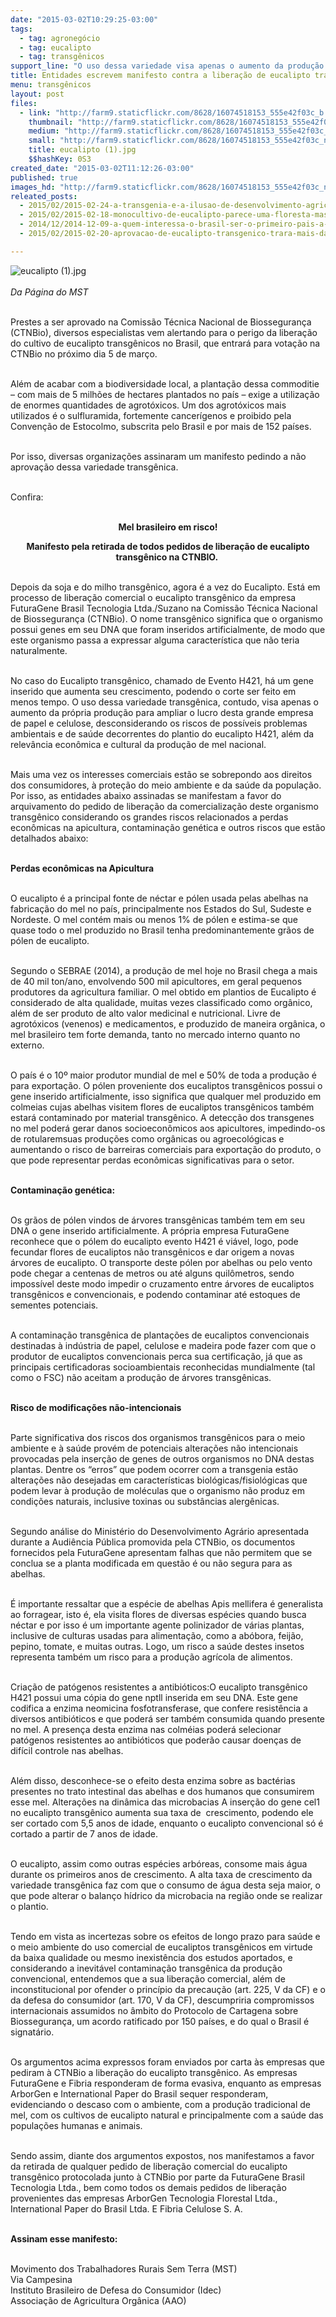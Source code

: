 ```yaml
---
date: "2015-03-02T10:29:25-03:00"
tags:
  - tag: agronegócio
  - tag: eucalipto
  - tag: transgênicos
support_line: "O uso dessa variedade visa apenas o aumento da produção para ampliar o lucro da empresa Suzano, desconsiderando os riscos de possíveis problemas ambientais e de saúde."
title: Entidades escrevem manifesto contra a liberação de eucalipto transgênico
menu: transgênicos
layout: post
files:
  - link: "http://farm9.staticflickr.com/8628/16074518153_555e42f03c_b.jpg"
    thumbnail: "http://farm9.staticflickr.com/8628/16074518153_555e42f03c_t.jpg"
    medium: "http://farm9.staticflickr.com/8628/16074518153_555e42f03c_z.jpg"
    small: "http://farm9.staticflickr.com/8628/16074518153_555e42f03c_n.jpg"
    title: eucalipto (1).jpg
    $$hashKey: 0S3
created_date: "2015-03-02T11:12:26-03:00"
published: true
images_hd: "http://farm9.staticflickr.com/8628/16074518153_555e42f03c_n.jpg"
releated_posts:
  - 2015/02/2015-02-24-a-transgenia-e-a-ilusao-de-desenvolvimento-agricola-da-america-do-sul.md
  - 2015/02/2015-02-18-monocultivo-de-eucalipto-parece-uma-floresta-mas-nao-e.md
  - 2014/12/2014-12-09-a-quem-interessa-o-brasil-ser-o-primeiro-pais-a-liberar-eucalipto-transgenico.md
  - 2015/02/2015-02-20-aprovacao-de-eucalipto-transgenico-trara-mais-danos-ambientais-afirma-especialista.md

---
```

<p><img alt="eucalipto (1).jpg" src="http://farm9.staticflickr.com/8628/16074518153_555e42f03c_b.jpg" /><br />
<br />
<em>Da P&aacute;gina do MST</em></p>

<p><br />
Prestes a ser aprovado na Comiss&atilde;o T&eacute;cnica Nacional de Biosseguran&ccedil;a (CTNBio), diversos especialistas vem alertando para o perigo da libera&ccedil;&atilde;o do cultivo de eucalipto transg&ecirc;nicos no Brasil, que entrar&aacute; para vota&ccedil;&atilde;o na CTNBio no pr&oacute;ximo dia 5 de mar&ccedil;o.</p>

<p><br />
Al&eacute;m de acabar com a biodiversidade local, a planta&ccedil;&atilde;o dessa commoditie &ndash; com mais de 5 milh&otilde;es de hectares plantados no pa&iacute;s &ndash; exige a utiliza&ccedil;&atilde;o de enormes quantidades de agrot&oacute;xicos. Um dos agrot&oacute;xicos mais utilizados &eacute; o sulfluramida, fortemente cancer&iacute;genos e proibido pela Conven&ccedil;&atilde;o de Estocolmo, subscrita pelo Brasil e por mais de 152 pa&iacute;ses.</p>

<p><br />
Por isso, diversas organiza&ccedil;&otilde;es assinaram um manifesto pedindo a n&atilde;o aprova&ccedil;&atilde;o dessa variedade transg&ecirc;nica.</p>

<p><br />
Confira:</p>

<p style="text-align: center;"><br />
<strong>Mel brasileiro em risco!</strong></p>

<p style="text-align: center;"><strong>Manifesto pela retirada de todos pedidos de libera&ccedil;&atilde;o de eucalipto transg&ecirc;nico na CTNBIO.&nbsp;</strong></p>

<p><br />
Depois da soja e do milho transg&ecirc;nico, agora &eacute; a vez do Eucalipto. Est&aacute; em processo de libera&ccedil;&atilde;o comercial o eucalipto transg&ecirc;nico da empresa FuturaGene Brasil Tecnologia Ltda./Suzano na Comiss&atilde;o T&eacute;cnica Nacional de Biosseguran&ccedil;a (CTNBio). O nome transg&ecirc;nico significa que o organismo possui genes em seu DNA que foram inseridos artificialmente, de modo que este organismo passa a expressar alguma caracter&iacute;stica que n&atilde;o teria naturalmente.&nbsp;</p>

<p><br />
No caso do Eucalipto transg&ecirc;nico, chamado de Evento H421, h&aacute; um gene inserido que aumenta seu crescimento, podendo o corte ser feito em menos tempo. O uso dessa variedade transg&ecirc;nica, contudo, visa apenas o aumento da pr&oacute;pria produ&ccedil;&atilde;o para ampliar o lucro desta grande empresa de papel e celulose, desconsiderando os riscos de poss&iacute;veis problemas ambientais e de sa&uacute;de decorrentes do plantio do eucalipto H421, al&eacute;m da relev&acirc;ncia econ&ocirc;mica e cultural da produ&ccedil;&atilde;o de mel nacional.</p>

<p><br />
Mais uma vez os interesses comerciais est&atilde;o se sobrepondo aos direitos dos consumidores, &agrave; prote&ccedil;&atilde;o do meio ambiente e da sa&uacute;de da popula&ccedil;&atilde;o. Por isso, as entidades abaixo assinadas se manifestam a favor do arquivamento do pedido de libera&ccedil;&atilde;o da comercializa&ccedil;&atilde;o deste organismo transg&ecirc;nico considerando os grandes riscos relacionados a perdas econ&ocirc;micas na apicultura, contamina&ccedil;&atilde;o gen&eacute;tica e outros riscos que est&atilde;o detalhados abaixo:</p>

<p><br />
<strong>Perdas econ&ocirc;micas na Apicultura</strong></p>

<p><br />
O eucalipto &eacute; a principal fonte de n&eacute;ctar e p&oacute;len usada pelas abelhas na fabrica&ccedil;&atilde;o do mel no pa&iacute;s, principalmente nos Estados do Sul, Sudeste e Nordeste. O mel cont&eacute;m mais ou menos 1% de p&oacute;len e estima-se que quase todo o mel produzido no Brasil tenha predominantemente gr&atilde;os de p&oacute;len de eucalipto.&nbsp;</p>

<p><br />
Segundo o SEBRAE (2014), a produ&ccedil;&atilde;o de mel hoje no Brasil chega a mais de 40 mil ton/ano, envolvendo 500 mil apicultores, em geral pequenos produtores da agricultura familiar. O mel obtido em plantios de Eucalipto &eacute; considerado de alta qualidade, muitas vezes classificado como org&acirc;nico, al&eacute;m de ser produto de alto valor medicinal e nutricional. Livre de agrot&oacute;xicos (venenos) e medicamentos, e produzido de maneira org&acirc;nica, o mel brasileiro tem forte demanda, tanto no mercado interno quanto no externo.&nbsp;</p>

<p><br />
O pa&iacute;s &eacute; o 10&ordm; maior produtor mundial de mel e 50% de toda a produ&ccedil;&atilde;o &eacute; para exporta&ccedil;&atilde;o. O p&oacute;len proveniente dos eucaliptos transg&ecirc;nicos possui o gene inserido artificialmente, isso significa que qualquer mel produzido em colmeias cujas abelhas visitem flores de eucaliptos transg&ecirc;nicos tamb&eacute;m estar&aacute; contaminado por material transg&ecirc;nico. A detec&ccedil;&atilde;o dos transgenes no mel poder&aacute; gerar danos socioecon&ocirc;micos aos apicultores, impedindo-os de rotularemsuas produ&ccedil;&otilde;es como org&acirc;nicas ou agroecol&oacute;gicas e aumentando o risco de barreiras comerciais para exporta&ccedil;&atilde;o do produto, o que pode representar perdas econ&ocirc;micas significativas para o setor.</p>

<p><br />
<strong>Contamina&ccedil;&atilde;o gen&eacute;tica:</strong></p>

<p><br />
Os gr&atilde;os de p&oacute;len vindos de &aacute;rvores transg&ecirc;nicas tamb&eacute;m tem em seu DNA o gene inserido artificialmente. A pr&oacute;pria empresa FuturaGene reconhece que o p&oacute;lem do eucalipto evento H421 &eacute; vi&aacute;vel, logo, pode fecundar flores de eucaliptos n&atilde;o transg&ecirc;nicos e dar origem a novas &aacute;rvores de eucalipto. O transporte deste p&oacute;len por abelhas ou pelo vento pode chegar a centenas de metros ou at&eacute; alguns quil&ocirc;metros, sendo imposs&iacute;vel deste modo impedir o cruzamento entre &aacute;rvores de eucaliptos transg&ecirc;nicos e convencionais, e podendo contaminar at&eacute; estoques de sementes potenciais.</p>

<p><br />
A contamina&ccedil;&atilde;o transg&ecirc;nica de planta&ccedil;&otilde;es de eucaliptos convencionais destinadas &agrave; ind&uacute;stria de papel, celulose e madeira pode fazer com que o produtor de eucaliptos convencionais perca sua certifica&ccedil;&atilde;o, j&aacute; que as principais certificadoras socioambientais reconhecidas mundialmente (tal como o FSC) n&atilde;o aceitam a produ&ccedil;&atilde;o de &aacute;rvores transg&ecirc;nicas.</p>

<p><br />
<strong>Risco de modifica&ccedil;&otilde;es n&atilde;o-intencionais</strong></p>

<p><br />
Parte significativa dos riscos dos organismos transg&ecirc;nicos para o meio ambiente e &agrave; sa&uacute;de prov&eacute;m de potenciais altera&ccedil;&otilde;es n&atilde;o intencionais provocadas pela inser&ccedil;&atilde;o de genes de outros organismos no DNA destas plantas. Dentre os &ldquo;erros&rdquo; que podem ocorrer com a transgenia est&atilde;o altera&ccedil;&otilde;es n&atilde;o desejadas em caracter&iacute;sticas biol&oacute;gicas/fisiol&oacute;gicas que podem levar &agrave; produ&ccedil;&atilde;o de mol&eacute;culas que o organismo n&atilde;o produz em condi&ccedil;&otilde;es naturais, inclusive toxinas ou subst&acirc;ncias alerg&ecirc;nicas.</p>

<p><br />
Segundo an&aacute;lise do Minist&eacute;rio do Desenvolvimento Agr&aacute;rio apresentada durante a Audi&ecirc;ncia P&uacute;blica promovida pela CTNBio, os documentos fornecidos pela FuturaGene apresentam falhas que n&atilde;o permitem que se conclua se a planta modificada em quest&atilde;o &eacute; ou n&atilde;o segura para as abelhas.</p>

<p><br />
&Eacute; importante ressaltar que a esp&eacute;cie de abelhas Apis mellifera &eacute; generalista ao forragear, isto &eacute;, ela visita flores de diversas esp&eacute;cies quando busca n&eacute;ctar e por isso &eacute; um importante agente polinizador de v&aacute;rias plantas, inclusive de culturas usadas para alimenta&ccedil;&atilde;o, como a ab&oacute;bora, feij&atilde;o, pepino, tomate, e muitas outras. Logo, um risco a sa&uacute;de destes insetos representa tamb&eacute;m um risco para a produ&ccedil;&atilde;o agr&iacute;cola de alimentos.</p>

<p><br />
Cria&ccedil;&atilde;o de pat&oacute;genos resistentes a antibi&oacute;ticos:O eucalipto transg&ecirc;nico H421 possui uma c&oacute;pia do gene nptll inserida em seu DNA. Este gene codifica a enzima neomicina fosfotransferase, que confere resist&ecirc;ncia a diversos antibi&oacute;ticos e que poder&aacute; ser tamb&eacute;m consumida quando presente no mel. A presen&ccedil;a desta enzima nas colm&eacute;ias poder&aacute; selecionar pat&oacute;genos resistentes ao antibi&oacute;ticos que poder&atilde;o causar doen&ccedil;as de dif&iacute;cil controle nas abelhas.&nbsp;</p>

<p><br />
Al&eacute;m disso, desconhece-se o efeito desta enzima sobre as bact&eacute;rias presentes no trato intestinal das abelhas e dos humanos que consumirem esse mel. Altera&ccedil;&otilde;es na din&acirc;mica das microbacias A inser&ccedil;&atilde;o do gene cel1 no eucalipto transg&ecirc;nico aumenta sua taxa de &nbsp;crescimento, podendo ele ser cortado com 5,5 anos de idade, enquanto o eucalipto convencional s&oacute; &eacute; cortado a partir de 7 anos de idade.&nbsp;</p>

<p><br />
O eucalipto, assim como outras esp&eacute;cies arb&oacute;reas, consome mais &aacute;gua durante os primeiros anos de crescimento. A alta taxa de crescimento da variedade transg&ecirc;nica faz com que o consumo de &aacute;gua desta seja maior, o que pode alterar o balan&ccedil;o h&iacute;drico da microbacia na regi&atilde;o onde se realizar o plantio.</p>

<p><br />
Tendo em vista as incertezas sobre os efeitos de longo prazo para sa&uacute;de e o meio ambiente do uso comercial de eucaliptos transg&ecirc;nicos em virtude da baixa qualidade ou mesmo inexist&ecirc;ncia dos estudos aportados, e considerando a inevit&aacute;vel contamina&ccedil;&atilde;o transg&ecirc;nica da produ&ccedil;&atilde;o convencional, entendemos que a sua libera&ccedil;&atilde;o comercial, al&eacute;m de inconstitucional por ofender o princ&iacute;pio da precau&ccedil;&atilde;o (art. 225, V da CF) e o da defesa do consumidor (art. 170, V da CF), descumpriria compromissos internacionais assumidos no &acirc;mbito do Protocolo de Cartagena sobre Biosseguran&ccedil;a, um acordo ratificado por 150 pa&iacute;ses, e do qual o Brasil &eacute; signat&aacute;rio.</p>

<p><br />
Os argumentos acima expressos foram enviados por carta &agrave;s empresas que pediram &agrave; CTNBio a libera&ccedil;&atilde;o do eucalipto transg&ecirc;nico. As empresas FuturaGene e Fibria responderam de forma evasiva, enquanto as empresas ArborGen e International Paper do Brasil sequer responderam, evidenciando o descaso com o ambiente, com a produ&ccedil;&atilde;o tradicional de mel, com os cultivos de eucalipto natural e principalmente com a sa&uacute;de das popula&ccedil;&otilde;es humanas e animais.</p>

<p><br />
Sendo assim, diante dos argumentos expostos, nos manifestamos a favor da retirada de qualquer pedido de libera&ccedil;&atilde;o comercial do eucalipto transg&ecirc;nico protocolada junto &agrave; CTNBio por parte da FuturaGene Brasil Tecnologia Ltda., bem como todos os demais pedidos de libera&ccedil;&atilde;o provenientes das empresas ArborGen Tecnologia Florestal Ltda., International Paper do Brasil Ltda. E Fibria Celulose S. A.</p>

<p><br />
<strong>Assinam esse manifesto:</strong></p>

<p><br />
Movimento dos Trabalhadores Rurais Sem Terra (MST)<br />
Via Campesina<br />
Instituto Brasileiro de Defesa do Consumidor (Idec)<br />
Associa&ccedil;&atilde;o de Agricultura Org&acirc;nica (AAO)</p>
